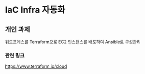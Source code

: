 # IaC Infra 자동화

## 개인 과제
워드프레스를 Terraform으로 EC2 인스턴스를 배포하여 Ansible로 구성관리 


### 관련 링크
https://www.terraform.io/cloud

